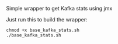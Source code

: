Simple wrapper to get Kafka stats using jmx

Just run this to build the wrapper:

    chmod +x base_kafka_stats.sh
    ./base_kafka_stats.sh
